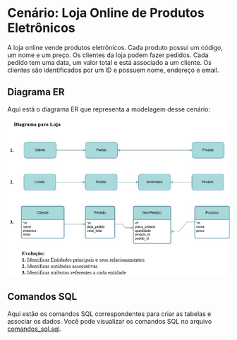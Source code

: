 # Cenário: Loja Online de Produtos Eletrônicos

A loja online vende produtos eletrônicos. Cada produto possui um código, um nome e um preço. Os clientes da loja podem fazer pedidos. Cada pedido tem uma data, um valor total e está associado a um cliente. Os clientes são identificados por um ID e possuem nome, endereço e email.

## Diagrama ER

Aqui está o diagrama ER que representa a modelagem desse cenário:

![Diagrama ER](exemplos/imagens/Loja.jpg)

## Comandos SQL

Aqui estão os comandos SQL correspondentes para criar as tabelas e associar os dados. Você pode visualizar os comandos SQL no arquivo [comandos_sql.sql](exemplos/comandos_sql.sql/Loja).
